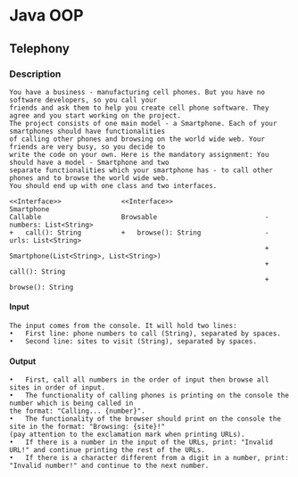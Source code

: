 # Java OOP

## Telephony

### Description
    You have a business - manufacturing cell phones. But you have no software developers, so you call your 
    friends and ask them to help you create cell phone software. They agree and you start working on the project.
    The project consists of one main model - a Smartphone. Each of your smartphones should have functionalities 
    of calling other phones and browsing on the world wide web. Your friends are very busy, so you decide to 
    write the code on your own. Here is the mandatory assignment: You should have a model - Smartphone and two 
    separate functionalities which your smartphone has - to call other phones and to browse the world wide web.
    You should end up with one class and two interfaces. 

    <<Interface>>               <<Interface>>                       Smartphone
    Callable                    Browsable                           -	numbers: List<String>
    +	call(): String          +	browse(): String                -	urls: List<String>
                                                                    +	Smartphone(List<String>, List<String>)
                                                                    +	call(): String
                                                                    +	browse(): String
#### Input 
    The input comes from the console. It will hold two lines: 
    •	First line: phone numbers to call (String), separated by spaces. 
    •	Second line: sites to visit (String), separated by spaces. 
#### Output 
    •	First, call all numbers in the order of input then browse all sites in order of input. 
    •	The functionality of calling phones is printing on the console the number which is being called in 
    the format: "Calling... {number}". 
    •	The functionality of the browser should print on the console the site in the format: "Browsing: {site}!" 
    (pay attention to the exclamation mark when printing URLs). 
    •	If there is a number in the input of the URLs, print: "Invalid URL!" and continue printing the rest of the URLs. 
    •	If there is a character different from a digit in a number, print: "Invalid number!" and continue to the next number.
